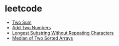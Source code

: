 # leetcode

- [Two Sum](./001)
- [Add Two Numbers](./002)
- [Longest Substring Without Repeating Characters](./003)
- [Median of Two Sorted Arrays](./004)
